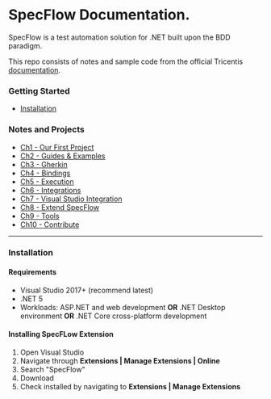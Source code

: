 # SpecFlow Documentation.

SpecFlow is a test automation solution for .NET built upon the BDD paradigm. 

This repo consists of notes and sample code from the official Tricentis [documentation](https://docs.specflow.org/projects/specflow/en/latest/).

### Getting Started
* [Installation](#01)

### Notes and Projects
* [Ch1 - Our First Project](Chapter1.md)
* [Ch2 - Guides & Examples](Chapter2.md)
* [Ch3 - Gherkin](Chapter3.md)
* [Ch4 - Bindings](Chapter4.md)
* [Ch5 - Execution](Chapter5.md)
* [Ch6 - Integrations](Chapter6.md)
* [Ch7 - Visual Studio Integration](Chapter7.md)
* [Ch8 - Extend SpecFlow](Chapter7.md)
* [Ch9 - Tools](Chapter9.md)
* [Ch10 - Contribute](Chapter10.md)
---
<a name="01"></a>
### Installation

#### Requirements

* Visual Studio 2017+ (recommend latest)
* .NET 5
* Workloads: ASP.NET and web development **OR** .NET Desktop environment **OR** .NET Core cross-platform development

#### Installing SpecFLow Extension

1. Open Visual Studio
2. Navigate through **Extensions | Manage Extensions | Online**
3. Search "SpecFlow"
4. Download
5. Check installed by navigating to **Extensions | Manage Extensions**